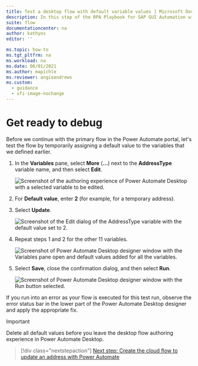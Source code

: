 ```yaml
---
title: Test a desktop flow with default variable values | Microsoft Docs
description: In this step of the RPA Playbook for SAP GUI Automation with Power Automate tutorial, we'll test a Power Automate Desktop flow by temporarily assigning a default value to the variables.
suite: flow
documentationcenter: na
author: kathyos
editor: ''

ms.topic: how-to
ms.tgt_pltfrm: na
ms.workload: na
ms.date: 06/01/2021
ms.author: mapichle
ms.reviewer: angieandrews
ms.custom:
  - guidance
  - sfi-image-nochange
---
```


# Get ready to debug

Before we continue with the primary flow in the Power Automate portal, let's test the flow by temporarily assigning a default value to the variables that we defined earlier.

1. In the **Variables** pane, select **More** (**…**) next to the **AddressType** variable name, and then select **Edit**.

   ![Screenshot of the authoring experience of Power Automate Desktop with a selected variable to be edited.](media/PAD-designer-with-variable-to-be-edited.png)

1. For **Default value**, enter **2** (for example, for a temporary address).
   
1. Select **Update**.

   ![Screenshot of the Edit dialog of the AddressType variable with the default value set to 2.](media/edit-variable-addresstype.png)

1. Repeat steps 1 and 2 for the other 11 variables.

   ![Screenshot of Power Automate Desktop designer window with the Variables pane open and default values added for all the variables.](media/PAD-designer-with-default-values-for-variables.png)

1. Select **Save**, close the confirmation dialog, and then select **Run**.

   ![Screenshot of Power Automate Desktop designer window with the Run button selected.](media/PAD-designer-with-run-button.png)

If you run into an error as your flow is executed for this test run, observe the error status bar in the lower part of the Power Automate Desktop designer and apply the appropriate fix.

>[!IMPORTANT]
>Delete all default values before you leave the desktop flow authoring experience in Power Automate Desktop.

> [!div class="nextstepaction"]
> [Next step: Create the cloud flow to update an address with Power Automate](creating-cloud-flow-to-update-address.md)
